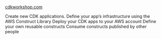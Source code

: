 [cdkworkshop.com](https://cdkworkshop.com/)

Create new CDK applications.
Define your app’s infrastructure using the AWS Construct Library
Deploy your CDK apps to your AWS account
Define your own reusable constructs
Consume constructs published by other people
